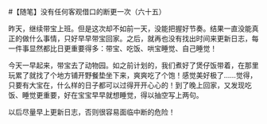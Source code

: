 #【随笔】没有任何客观借口的断更一次（六十五）

昨天，继续带宝上班。但是这次却不如前一天，没能把握好节奏。结果一直没能真正的做什么事情，只好早早带宝回家。之后，就再也没有找出时间来更新日志，每一件事显然都比日更重要得多：带宝、吃饭、哄宝睡觉、自己睡觉！

今天一早起来，带宝去了动物园。如之前计划的，我们煮好了煲仔饭带着，在那里玩累了就找了个地方铺开野餐垫坐下来，爽爽吃了个饱！感觉美好极了……觉得，只要有大宝在，什么样的日子都可以过得开开心心的！到了晚上回家，又发现吃饭、睡觉更重要，好在宝宝早早就想睡觉，得以抽空写上两句。

以后尽量早上更新日志，否则很容易面临中断的危险！